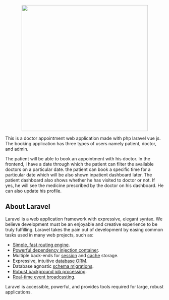 <p align="center"><img src="https://user-images.githubusercontent.com/85547954/166218291-a69e30fe-adcc-450f-bd80-b8b551bc726b.jpg" width="400"></p>

<p align="center">

This is a doctor appointment web application made with php laravel vue js.  
The booking application has three types of users namely patient, doctor, and admin.

The patient will be able to book an appointment with his doctor. In the frontend, i have a date through which the patient can filter the available doctors on a particular date.  the patient can book a specific time for a particular date which will be also shown inpatient dashboard later.
The patient dashboard also shows whether he has visited to doctor or not. If yes, he will see the medicine prescribed by the doctor on his dashboard. He can also update his profile.
</p>

## About Laravel

Laravel is a web application framework with expressive, elegant syntax. We believe development must be an enjoyable and creative experience to be truly fulfilling. Laravel takes the pain out of development by easing common tasks used in many web projects, such as:

- [Simple, fast routing engine](https://laravel.com/docs/routing).
- [Powerful dependency injection container](https://laravel.com/docs/container).
- Multiple back-ends for [session](https://laravel.com/docs/session) and [cache](https://laravel.com/docs/cache) storage.
- Expressive, intuitive [database ORM](https://laravel.com/docs/eloquent).
- Database agnostic [schema migrations](https://laravel.com/docs/migrations).
- [Robust background job processing](https://laravel.com/docs/queues).
- [Real-time event broadcasting](https://laravel.com/docs/broadcasting).

Laravel is accessible, powerful, and provides tools required for large, robust applications.

